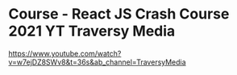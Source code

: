 # Course - React JS Crash Course 2021 YT Traversy Media

https://www.youtube.com/watch?v=w7ejDZ8SWv8&t=36s&ab_channel=TraversyMedia
